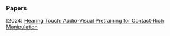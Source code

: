 ### Papers

[2024] [Hearing Touch: Audio-Visual Pretraining for Contact-Rich Manipulation](https://arxiv.org/abs/2405.08576)